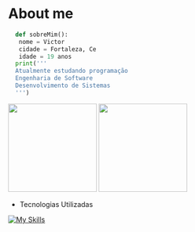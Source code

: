# About me
```python
  def sobreMim():
   nome = Victor
   cidade = Fortaleza, Ce
   idade = 19 anos
  print('''
  Atualmente estudando programação
  Engenharia de Software
  Desenvolvimento de Sistemas
  ''')
```
<div>
  <img height="180em" src="https://github-readme-stats.vercel.app/api?username=victorlima11&show_icons=true&theme=tokyonight"/>
  <img height="180em" src="https://github-readme-stats.vercel.app/api/top-langs/?username=victorlima11&layout=compact&theme=tokyonight"/>
</div>


* Tecnologias Utilizadas
  
[![My Skills](https://skillicons.dev/icons?i=py,html,css,nodejs,react,ts,git,postgres&theme=dark)](https://skillicons.dev)
